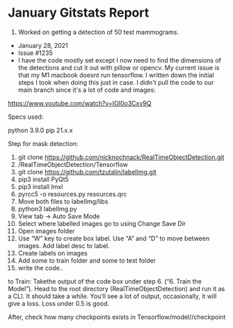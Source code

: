# January Gitstats Report

1. Worked on getting a detection of 50 test mammograms.
  - January 28, 2021
  - Issue #1235
  - I have the code mostly set except I now need to find the dimensions of the detections and cut it out with pillow or opencv. My current issue is that my M1 macbook doesnt run tensorflow. I written down the initial steps I took when doing this just in case. I didn't pull the code to our main branch since it's a lot of code and images:   

https://www.youtube.com/watch?v=IOI0o3Cxv9Q

Specs used:

python 3.9.0
pip 21.x.x

Step for mask detection:
1. git clone https://github.com/nicknochnack/RealTimeObjectDetection.git
2. /RealTimeObjectDetection/Tensorflow
3. git clone https://github.com/tzutalin/labelImg.git
4. pip3 install PyQt5
5. pip3 install lmxl 
6. pyrcc5 -o resources.py resources.qrc
7. Move both files to labelImg/libs
8. python3 labelImg.py
9. View tab -> Auto Save Mode
10. Select where labelled images go to using Change Save Dir
11. Open images folder
12. Use “W” key to create box label. Use “A” and “D” to move between images. Add label desc to label.
12. Create labels on images
13. Add some to train folder and some to test folder
14. write the code..


to Train:
Takethe output of the code box under step 6. (“6. Train the Model”). Head to the root directory (RealTimeObjectDetection) and run it as a CLI. It should take a while. You’ll see a lot of output, occasionally, it will give a loss. Loss under 0.5 is good.

After, check how many checkpoints exists in Tensorflow/model/<model>/checkpoint
